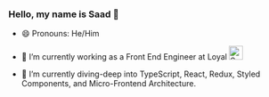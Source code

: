 ### Hello, my name is Saad 👋

- 😄 Pronouns: He/Him
- 🔭 I’m currently working as a Front End Engineer at Loyal  <img width="25" alt="Screen Shot 2022-08-02 at 3 45 13 PM" src="https://user-images.githubusercontent.com/42000931/182478963-ad04ab8d-4f87-44eb-8943-641e1eef9c0b.png">

- 🌱 I’m currently diving-deep into TypeScript, React, Redux, Styled Components, and Micro-Frontend Architecture.
